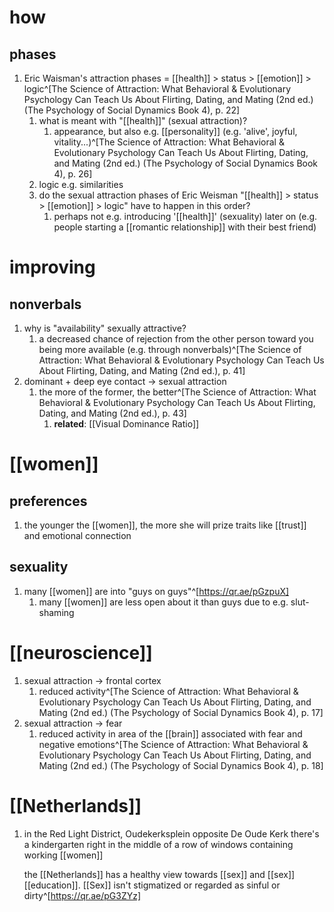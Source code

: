 # how
## phases
1. Eric Waisman's attraction phases = [[health]] > status > [[emotion]] > logic^[The Science of Attraction: What Behavioral & Evolutionary Psychology Can Teach Us About Flirting, Dating, and Mating (2nd ed.) (The Psychology of Social Dynamics Book 4), p. 22]
	1. what is meant with "[[health]]" (sexual attraction)?
		1. appearance, but also e.g. [[personality]] (e.g. 'alive', joyful, vitality...)^[The Science of Attraction: What Behavioral & Evolutionary Psychology Can Teach Us About Flirting, Dating, and Mating (2nd ed.) (The Psychology of Social Dynamics Book 4), p. 26]
	2. logic e.g. similarities
	3. do the sexual attraction phases of Eric Weisman "[[health]] > status > [[emotion]] > logic" have to happen in this order?
		1. perhaps not e.g. introducing '[[health]]' (sexuality) later on (e.g. people starting a [[romantic relationship]] with their best friend)

# improving
## nonverbals
1. why is "availability" sexually attractive?
	1. a decreased chance of rejection from the other person toward you being more available (e.g. through nonverbals)^[The Science of Attraction: What Behavioral & Evolutionary Psychology Can Teach Us About Flirting, Dating, and Mating (2nd ed.), p. 41]
2. dominant + deep eye contact → sexual attraction
	1. the more of the former, the better^[The Science of Attraction: What Behavioral & Evolutionary Psychology Can Teach Us About Flirting, Dating, and Mating (2nd ed.), p. 43]
		1. **related**: [[Visual Dominance Ratio]]

# [[women]]
## preferences
1. the younger the [[women]], the more she will prize traits like [[trust]] and emotional connection

## sexuality
1. many [[women]] are into "guys on guys"^[https://qr.ae/pGzpuX]
	1. many [[women]] are less open about it than guys due to e.g. slut-shaming

# [[neuroscience]]
1. sexual attraction → frontal cortex
	1. reduced activity^[The Science of Attraction: What Behavioral & Evolutionary Psychology Can Teach Us About Flirting, Dating, and Mating (2nd ed.) (The Psychology of Social Dynamics Book 4), p. 17]
2. sexual attraction → fear
	1. reduced activity in area of the [[brain]] associated with fear and negative emotions^[The Science of Attraction: What Behavioral & Evolutionary Psychology Can Teach Us About Flirting, Dating, and Mating (2nd ed.) (The Psychology of Social Dynamics Book 4), p. 18]

# [[Netherlands]]
1. in the Red Light District, Oudekerksplein opposite De Oude Kerk there's a kindergarten right in the middle of a row of windows containing working [[women]]

	the [[Netherlands]] has a healthy view towards [[sex]] and [[sex]] [[education]]. [[Sex]] isn't stigmatized or regarded as sinful or dirty^[https://qr.ae/pG3ZYz]